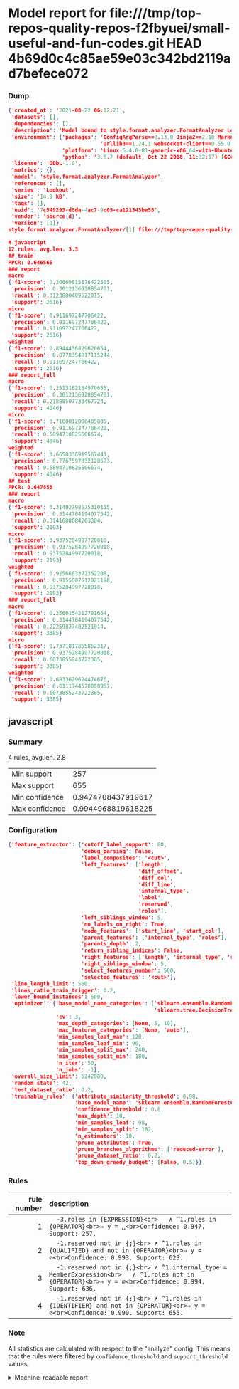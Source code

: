 # Model report for file:///tmp/top-repos-quality-repos-f2fbyuei/small-useful-and-fun-codes.git HEAD 4b69d0c4c85ae59e03c342bd2119ad7befece072

### Dump

```json
{'created_at': '2021-08-22 06:12:21',
 'datasets': [],
 'dependencies': [],
 'description': 'Model bound to style.format.analyzer.FormatAnalyzer Lookout analyzer.',
 'environment': {'packages': 'ConfigArgParse==0.13.0 Jinja2==2.10 MarkupSafe==1.1.1 PyStemmer==1.3.0 PyYAML==5.1 Pympler==0.5 SQLAlchemy==1.2.10 SQLAlchemy-Utils==0.33.3 asdf==2.3.2 bblfsh==2.12.7 boto==2.49.0 boto3==1.9.130 botocore==1.12.130 cachetools==2.0.1 certifi==2019.3.9 chardet==3.0.4 clint==0.5.1 docker==3.7.0 docker-pycreds==0.4.0 dulwich==0.19.11 grpcio==1.19.0 grpcio-tools==1.19.0 humanfriendly==4.16.1 humanize==0.5.1 idna==2.8 jmespath==0.9.4 jsonschema==2.6.0 lookout-sdk==0.4.1 lookout-sdk-ml==0.19.0 lookout-style==0.2.0 lz4==2.1.6 modelforge==0.12.1 numpy==1.16.2 packaging==19.0 pandas==0.22.0 pip==19.0.3 protobuf==3.7.0 psycopg2-binary==2.7.5 pygtrie==2.3 pyparsing==2.3.1 python-dateutil==2.8.0 python-igraph==0.7.1.post6 pytz==2019.1 requests==2.21.0 requirements-parser==0.2.0 scikit-learn==0.20.1 scikit-optimize==0.5.2 scipy==1.2.1 semantic-version==2.6.0 setuptools==40.8.0 six==1.12.0 smart-open==1.8.1 sourced-ml==0.8.2 spdx==2.5.0 stringcase==1.2.0 tabulate==0.8.2 tqdm==4.31.1 '
                             'urllib3==1.24.1 websocket-client==0.55.0 xxhash==1.3.0',
                 'platform': 'Linux-5.4.0-81-generic-x86_64-with-Ubuntu-18.04-bionic',
                 'python': '3.6.7 (default, Oct 22 2018, 11:32:17) [GCC 8.2.0]'},
 'license': 'ODbL-1.0',
 'metrics': {},
 'model': 'style.format.analyzer.FormatAnalyzer',
 'references': [],
 'series': 'Lookout',
 'size': '14.9 kB',
 'tags': [],
 'uuid': '7c549293-d8da-4ac7-9c05-ca121343be58',
 'vendor': 'source{d}',
 'version': [1]}
style.format.analyzer.FormatAnalyzer/[1] file:///tmp/top-repos-quality-repos-f2fbyuei/small-useful-and-fun-codes.git 4b69d0c4c85ae59e03c342bd2119ad7befece072

# javascript
12 rules, avg.len. 3.3
## train
PPCR: 0.646565
### report
macro
{'f1-score': 0.30669815176422505,
 'precision': 0.3012136928854701,
 'recall': 0.3123880409522015,
 'support': 2616}
micro
{'f1-score': 0.911697247706422,
 'precision': 0.911697247706422,
 'recall': 0.911697247706422,
 'support': 2616}
weighted
{'f1-score': 0.8944436829620654,
 'precision': 0.8778354817115244,
 'recall': 0.911697247706422,
 'support': 2616}
### report_full
macro
{'f1-score': 0.2513162184970655,
 'precision': 0.3012136928854701,
 'recall': 0.21888507733467724,
 'support': 4046}
micro
{'f1-score': 0.7160012008405885,
 'precision': 0.911697247706422,
 'recall': 0.5894710825506674,
 'support': 4046}
weighted
{'f1-score': 0.6650336919567441,
 'precision': 0.7767597832128573,
 'recall': 0.5894710825506674,
 'support': 4046}
## test
PPCR: 0.647858
### report
macro
{'f1-score': 0.31402798575310115,
 'precision': 0.3144784194077542,
 'recall': 0.3141688684263304,
 'support': 2193}
micro
{'f1-score': 0.9375284997720018,
 'precision': 0.9375284997720018,
 'recall': 0.9375284997720018,
 'support': 2193}
weighted
{'f1-score': 0.9256663372352208,
 'precision': 0.9155007512021198,
 'recall': 0.9375284997720018,
 'support': 2193}
### report_full
macro
{'f1-score': 0.2560154212701664,
 'precision': 0.3144784194077542,
 'recall': 0.22259827482521014,
 'support': 3385}
micro
{'f1-score': 0.7371817855862317,
 'precision': 0.9375284997720018,
 'recall': 0.6073855243722305,
 'support': 3385}
weighted
{'f1-score': 0.6833629624474676,
 'precision': 0.8111744570090957,
 'recall': 0.6073855243722305,
 'support': 3385}
```

## javascript
### Summary
4 rules, avg.len. 2.8

| | |
|-|-|
|Min support|257|
|Max support|655|
|Min confidence|0.9474708437919617|
|Max confidence|0.9944968819618225|

### Configuration

```json
{'feature_extractor': {'cutoff_label_support': 80,
                       'debug_parsing': False,
                       'label_composites': '<cut>',
                       'left_features': ['length',
                                         'diff_offset',
                                         'diff_col',
                                         'diff_line',
                                         'internal_type',
                                         'label',
                                         'reserved',
                                         'roles'],
                       'left_siblings_window': 5,
                       'no_labels_on_right': True,
                       'node_features': ['start_line', 'start_col'],
                       'parent_features': ['internal_type', 'roles'],
                       'parents_depth': 2,
                       'return_sibling_indices': False,
                       'right_features': ['length', 'internal_type', 'reserved', 'roles'],
                       'right_siblings_window': 5,
                       'select_features_number': 500,
                       'selected_features': '<cut>'},
 'line_length_limit': 500,
 'lines_ratio_train_trigger': 0.2,
 'lower_bound_instances': 500,
 'optimizer': {'base_model_name_categories': ['sklearn.ensemble.RandomForestClassifier',
                                              'sklearn.tree.DecisionTreeClassifier'],
               'cv': 3,
               'max_depth_categories': [None, 5, 10],
               'max_features_categories': [None, 'auto'],
               'min_samples_leaf_max': 120,
               'min_samples_leaf_min': 90,
               'min_samples_split_max': 240,
               'min_samples_split_min': 180,
               'n_iter': 50,
               'n_jobs': -1},
 'overall_size_limit': 5242880,
 'random_state': 42,
 'test_dataset_ratio': 0.2,
 'trainable_rules': {'attribute_similarity_threshold': 0.98,
                     'base_model_name': 'sklearn.ensemble.RandomForestClassifier',
                     'confidence_threshold': 0.8,
                     'max_depth': 10,
                     'min_samples_leaf': 98,
                     'min_samples_split': 182,
                     'n_estimators': 10,
                     'prune_attributes': True,
                     'prune_branches_algorithms': ['reduced-error'],
                     'prune_dataset_ratio': 0.2,
                     'top_down_greedy_budget': [False, 0.5]}}
```

### Rules

| rule number | description |
|----:|:-----|
| 1 | `  -3.roles in {EXPRESSION}<br>	∧ ^1.roles in {OPERATOR}<br>⇒ y = ␣<br>Confidence: 0.947. Support: 257.` |
| 2 | `  -1.reserved not in {;}<br>	∧ ^1.roles in {QUALIFIED} and not in {OPERATOR}<br>⇒ y = ∅<br>Confidence: 0.993. Support: 623.` |
| 3 | `  -1.reserved not in {;}<br>	∧ ^1.internal_type = MemberExpression<br>	∧ ^1.roles not in {OPERATOR}<br>⇒ y = ∅<br>Confidence: 0.994. Support: 636.` |
| 4 | `  -1.reserved not in {;}<br>	∧ ^1.roles in {IDENTIFIER} and not in {OPERATOR}<br>⇒ y = ∅<br>Confidence: 0.990. Support: 655.` |

### Note
All statistics are calculated with respect to the "analyze" config. This means that the rules were filtered by
`confidence_threshold` and `support_threshold` values.

<details>
    <summary>Machine-readable report</summary>
```json
{"javascript": {"avg_rule_len": 2.75, "max_conf": 0.9944968819618225, "max_support": 655, "min_conf": 0.9474708437919617, "min_support": 257, "num_rules": 4}}
```
</details>
